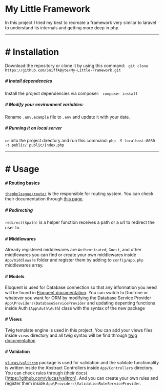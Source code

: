 # My Little Framework
In this project I tried my best to recreate a framework very similar to laravel to understand its internals and getting more deep in php.

---

# # Installation
Download the repository or clone it by using this command:
` git clone https://github.com/SniffAByte/My-Little-Framework.git`

##### # Install dependencies
Install the project dependencies via composer:
` composer install`

##### # Modify your environment variables:
Rename `.env.example` file to `.env` and update it with your data.


##### # Running it on local server
`cd` into the project directory and run this command:
`php -S localhost:8080 -t public/ public/index.php`

----

# # Usage
#### # Routing basics
[`thephpleague/route/`](https://github.com/thephpleague/route/) is the responsible for routing system. You can check their documentation through [this page](https://route.thephpleague.com/3.x/).
##### # Redirecting
`redirect($path)` is a helper function receives a path or a url to redirect the user to.

#### # Middlewares
Already registered middlewares are `Authenticated`, `Guest`, and other middlewares you can find or create your own middlewares inside `App/middleware` folder and register them by adding to `config/app.php` middlewares array.

#### # Models
Eloquent is used for Database connection so that any information you need will be found in [Eloquent documentation](https://github.com/illuminate/database).
You can switch to Doctrine or whatever you want for ORM by modifying the Database Service Provider `App\Providers\DatabaseServiceProvider` and updating depenting functions inside Auth (`App\Auth\Auth`) class with the syntax of the new package

#### # Views
Twig template engine is used in this project. You can add your views files inside `views` directory and all twig syntax will be find through [twig documentation](https://twig.symfony.com/).

#### # Validation
[`vlucas/valitron`](https://github.com/vlucas/valitron) package is used for validation and the validate functionality is written inside the Abstract Controllers inside `App/Controllers` directory. You can check rules through (their docs)[https://github.com/vlucas/valitron]. And you can create your own rules and register them inside `App\Providers\ValidationRuleServiceProvider`.

